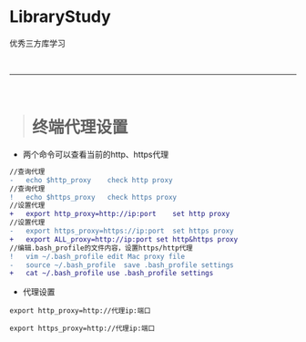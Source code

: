# LibraryStudy
优秀三方库学习

<br/>

***
<br/>

>#	终端代理设置

-	两个命令可以查看当前的http、https代理
```diff
//查询代理
-	echo $http_proxy	check http proxy
//查询代理
!	echo $https_proxy	check https proxy
//设置代理
+	export http_proxy=http://ip:port	set http proxy
//设置代理
-	export https_proxy=https://ip:port	set https proxy
+	export ALL_proxy=http://ip:port	set http&https proxy
//编辑.bash_profile的文件内容，设置https/http代理
!	vim ~/.bash_profile	edit Mac proxy file
-	source ~/.bash_profile	save .bash_profile settings
+	cat ~/.bash_profile	use .bash_profile settings
```

-	代理设置
```
export http_proxy=http://代理ip:端口

export https_proxy=http://代理ip:端口
```














